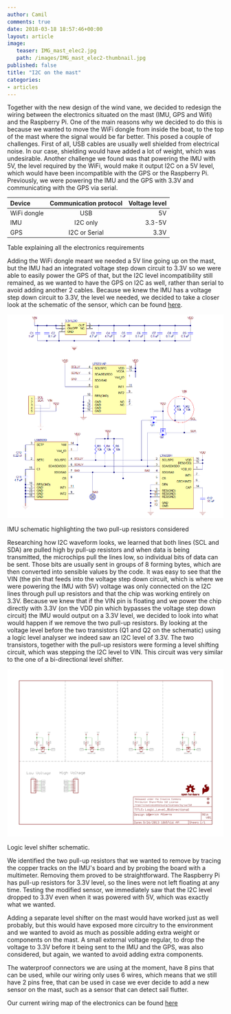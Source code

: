 ```yaml
---
author: Camil
comments: true
date: 2018-03-18 18:57:46+00:00
layout: article
image:
   teaser: IMG_mast_elec2.jpg
   path: /images/IMG_mast_elec2-thumbnail.jpg
published: false
title: "I2C on the mast"
categories:
- articles
---
```


Together with the new design of the wind vane, we decided to redesign the wiring
between the electronics situated on the mast (IMU, GPS and Wifi) and the Raspberry Pi. One of the main
reasons why we decided to do this is because we wanted to move the WiFi dongle from
inside the boat, to the top of the mast where the signal would be far better. This
posed a couple of challenges. First of all, USB cables are usually well shielded 
from electrical noise. In our case, shielding would have added a lot of weight,
which was undesirable. Another challenge we found was that powering the IMU with 5V,
the level required by the WiFi, would make it output I2C on a 5V level, which would
have been incompatible with the GPS or the Raspberry Pi. Previously, we were powering
the IMU and the GPS with 3.3V and communicating with the GPS via serial.

| Device       | Communication protocol     | Voltage level |
| :------------- |:-------------:| -----:|
| WiFi dongle    | USB | 5V |
| IMU     | I2C only      |   3.3-5V |
| GPS | I2C or Serial     |    3.3V |

Table explaining all the electronics requirements

Adding the WiFi dongle meant we needed a 5V line going up on the mast, but the IMU had an integrated
voltage step down circuit to 3.3V so we were able to easily power the GPS of that, but the
I2C level incompatibility still remained, as we wanted to have the GPS on I2C as well, rather
than serial to avoid adding another 2 cables. Because we knew the IMU has a voltage step down
circuit to 3.3V, the level we needed, we decided to take a closer look at the schematic of
the sensor, which can be found [here](https://www.pololu.com/file/0J772/altimu-10-v4-schematic-diagram.pdf).

![IMU Schematic](/images/0J5198.1200.png)

IMU schematic highlighting the two pull-up resistors considered

Researching how I2C waveform looks, we learned that both lines (SCL and SDA) are pulled high
by pull-up resistors and when data is being transmitted, the microchips pull the lines low, so
individual bits of data can be sent. Those bits are usually sent in groups of 8
forming bytes, which are then converted into sensible values by the code.
It was easy to see that the VIN (the pin that feeds into the voltage step down circuit, which is where we were powering the IMU with 5V) voltage 
was only connected on the I2C lines through pull up resistors and that the chip was working
entirely on 3.3V. Because we knew that if the VIN pin is floating and we power the chip directly
with 3.3V (on the VDD pin which bypasses the voltage step down circuit) the IMU would output on a 3.3V level, we 
decided to look into what would happen if we remove the two pull-up resistors. By looking at the
voltage level before the two transistors (Q1 and Q2 on the schematic) using a logic level analyser
we indeed saw an I2C level of 3.3V. The two transistors, together with the pull-up resistors were
forming a level shifting circuit, which was stepping the I2C level to VIN. This circuit was very
similar to the one of a bi-directional level shifter.

![Lvl shifter](/images/Logic_Level_Bidirectional-1.jpg)

Logic level shifter schematic.

We identified the two pull-up resistors that we wanted to remove by tracing the copper tracks
on the IMU's board and by probing the board with a multimeter. Removing them proved to be
straightforward. The Raspberry Pi has pull-up resistors for 3.3V level, so the lines were not
left floating at any time. Testing the modified sensor, we immediately saw that the I2C level
dropped to 3.3V even when it was powered with 5V, which was exactly what we wanted. 

Adding a separate level shifter on the mast would have worked just as well probably, but this
would have exposed more circuitry to the environment and we wanted to avoid as much as possible
adding extra weight or components on the mast. A small external voltage regular, to drop the voltage
to 3.3V before it being sent to the IMU and the GPS, was also considered, but again, we wanted
to avoid adding extra components.

The waterproof connectors we are using at the moment, have 8 pins that can be used, while our
wiring only uses 6 wires, which means that we still have 2 pins free, that can be used in case
we ever decide to add a new sensor on the mast, such as a sensor that can detect sail flutter.

Our current wiring map of the electronics can be found [here](https://github.com/Maritime-Robotics-Student-Society/Boat-construction/blob/master/Electronics%20Mast/final%20wire%20map.svg)

